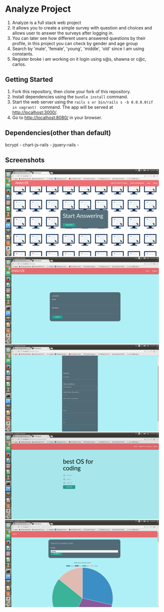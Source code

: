 # Analyze Project

1. Analyze is a full stack web project
2. It allows you to create a simple survey with question and choices and allows
   user to answer the surveys after logging in.
3. You can later see how different users answered questions by their profile, in this project you can check by gender and age group
4. Search by 'male', 'female', 'young', 'middle', 'old' since I am using constants.
5. Register broke i am working on it login using s@s, shawna or c@c, carlos.

## Getting Started

1. Fork this repository, then clone your fork of this repository.
2. Install dependencies using the `bundle install` command.
3. Start the web server using the `rails s or bin/rails s -b 0.0.0.0(if in vagrant) ` command. The app will be served at <http://localhost:3000/>.
4. Go to <http://localhost:8080/> in your browser.

## Dependencies(other than default)

bcrypt -
chart-js-rails -
jquery-rails -

## Screenshots

!["Screenshot of home page"](https://github.com/KJAVA19811815/analyze/blob/master/docs/home.png)
!["Screenshot of login page"](https://github.com/KJAVA19811815/analyze/blob/master/docs/login.png)
!["Screenshot of survey creation page"](https://github.com/KJAVA19811815/analyze/blob/master/docs/survey.png)
!["Screenshot of answer"](https://github.com/KJAVA19811815/analyze/blob/master/docs/answer.png)
!["Screenshot of searchbar page"](https://github.com/KJAVA19811815/analyze/blob/master/docs/search.png)
